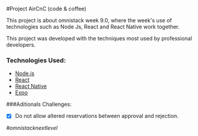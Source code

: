 #Project AirCnC (code & coffee)

This project is about omnistack week 9.0, where the week's use of technologies such as Node Js, React and React Native work together.

This project was developed with the techniques most used by professional developers.

### Technologies Used:

- [Node.js](https://nodejs.org/en/)
- [React](https://reactjs.org)
- [React Native](https://facebook.github.io/react-native/)
- [Expo](https://expo.io/)


###Aditionals Challenges:

- [x] Do not allow altered reservations between approval and rejection.


*#omnistacknextlevel*